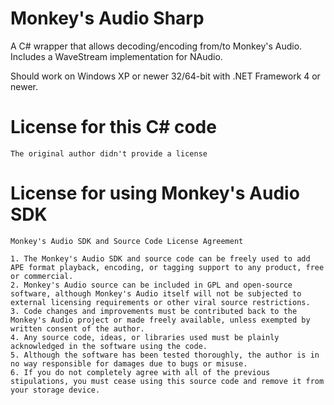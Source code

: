 # Monkey's Audio Sharp

A C# wrapper that allows decoding/encoding from/to Monkey's Audio.
Includes a WaveStream implementation for NAudio.

Should work on Windows XP or newer 32/64-bit with .NET Framework 4 or newer.

# License for this C# code

    The original author didn't provide a license

# License for using Monkey's Audio SDK

    Monkey's Audio SDK and Source Code License Agreement

    1. The Monkey's Audio SDK and source code can be freely used to add APE format playback, encoding, or tagging support to any product, free or commercial.
    2. Monkey's Audio source can be included in GPL and open-source software, although Monkey's Audio itself will not be subjected to external licensing requirements or other viral source restrictions.
    3. Code changes and improvements must be contributed back to the Monkey's Audio project or made freely available, unless exempted by written consent of the author.
    4. Any source code, ideas, or libraries used must be plainly acknowledged in the software using the code.
    5. Although the software has been tested thoroughly, the author is in no way responsible for damages due to bugs or misuse.
    6. If you do not completely agree with all of the previous stipulations, you must cease using this source code and remove it from your storage device. 
